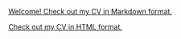 [Welcome! Check out my CV in Markdown format.](https://github.com/TeamOnchik/rsschool-cv/blob/gh-pages/cv.md)

[Check out my CV in HTML format.](https://github.com/TeamOnchik/rsschool-cv/blob/rsschool-cv-html/index.html)